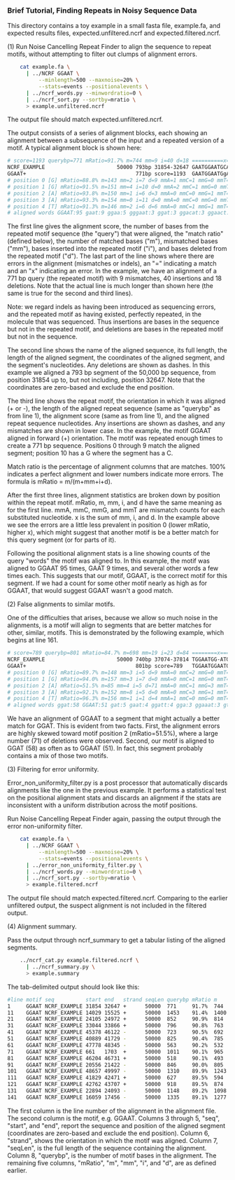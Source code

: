 ### Brief Tutorial, Finding Repeats in Noisy Sequence Data

This directory contains a toy example in a small fasta file, example.fa, and
expected results files, expected.unfiltered.ncrf and expected.filtered.ncrf.

(1) Run Noise Cancelling Repeat Finder to align the sequence to repeat motifs,
without attempting to filter out clumps of alignment errors.

```bash 
    cat example.fa \
      | ../NCRF GGAAT \
          --minlength=500 --maxnoise=20% \
          --stats=events --positionalevents \
      | ../ncrf_words.py --minwordratio=0 \
      | ../ncrf_sort.py --sortby=mratio \
      > example.unfiltered.ncrf
```

The output file should match expected.unfiltered.ncrf.

The output consists of a series of alignment blocks, each showing an alignment
between a subsequence of the input and a repeated version of a motif. A typical
alignment block is shown here:

```bash 
# score=1193 querybp=771 mRatio=91.7% m=744 mm=9 i=40 d=18 ==========x=======...
NCRF_EXAMPLE                       50000 793bp 31854-32647 GAATGGAATGCAATGGAA...
GGAAT+                                   771bp score=1193  GAATGGAATGgAATGGAA...
# position 0 [G] mRatio=88.8% m=143 mm=2 i=7 d=9 mmA=1 mmC=1 mmG=0 mmT=0 x=18
# position 1 [G] mRatio=91.5% m=151 mm=4 i=10 d=0 mmA=2 mmC=1 mmG=0 mmT=1 x=14
# position 2 [A] mRatio=93.8% m=150 mm=1 i=6 d=3 mmA=0 mmC=0 mmG=1 mmT=0 x=10
# position 3 [A] mRatio=93.3% m=154 mm=0 i=11 d=0 mmA=0 mmC=0 mmG=0 mmT=0 x=11
# position 4 [T] mRatio=91.3% m=146 mm=2 i=6 d=6 mmA=0 mmC=1 mmG=1 mmT=0 x=14
# aligned words GGAAT:95 gaat:9 ggaa:5 gggaat:3 ggat:3 ggacat:3 ggaact:3 ...
```

The first line gives the alignment score, the number of bases from the repeated
motif sequence (the "query") that were aligned, the "match ratio" (defined
below), the number of matched bases ("m"), mismatched bases ("mm"), bases
inserted into the repeated motif ("i"), and bases deleted from the repeated
motif ("d"). The last part of the line shows where there are errors in the
alignment (mismatches or indels), an "=" indicating a match and an "x"
indicating an error. In the example, we have an alignment of a 771 bp query
(the repeated motif) with 9 mismatches, 40 insertions and 18 deletions. Note
that the actual line is much longer than shown here (the same is true for the
second and third lines).

Note: we regard indels as having been introduced as sequencing errors, and the
repeated motif as having existed, perfectly repeated, in the molecule that was
sequenced.  Thus insertions are bases in the sequence but not in the repeated
motif, and deletions are bases in the repeated motif but not in the sequence.

The second line shows the name of the aligned sequence, its full length, the
length of the aligned segment, the coordinates of the aligned segment, and the
segment's nucleotides. Any deletions are shown as dashes. In this example we
aligned a 793 bp segment of the 50,000 bp sequence, from position 31854 up to,
but not including, position 32647. Note that the coordinates are zero-based and
exclude the end position.

The third line shows the repeat motif, the orientation in which it was aligned
(+ or -), the length of the aligned repeat sequence (same as "querybp" as from
line 1), the alignment score (same as from line 1), and the aligned repeat
sequence nucleotides. Any insertions are shown as dashes, and any mismatches
are shown in lower case. In the example, the motif GGAAT aligned in forward (+)
orientation. The motif was repeated enough times to create a 771 bp sequence.
Positions 0 through 9 match the aligned segment; position 10 has a G where the
segment has a C.

Match ratio is the percentage of alignment columns that are matches. 100%
indicates a perfect alignment and lower numbers indicate more errors. The
formula is mRatio = m/(m+mm+i+d).

After the first three lines, alignment statistics are broken down by position
within the repeat motif. mRatio, m, mm, i, and d have the same meaning as for
the first line. mmA, mmC, mmG, and mmT are mismatch counts for each substituted
nucleotide. x is the sum of mm, i, and d. In the example above we see the
errors are a little less prevalent in position 0 (lower mRatio, higher x),
which might suggest that another motif is be a better match for this query
segment (or for parts of it).

Following the positional alignment stats is a line showing counts of the query
"words" the motif was aligned to. In this example, the motif was aligned to
GGAAT 95 times, GAAT 9 times, and several other words a few times each. This
suggests that our motif, GGAAT, is the correct motif for this segment. If we
had a count for some other motif nearly as high as for GGAAT, that would
suggest GGAAT wasn't a good match.

(2) False alignments to similar motifs.

One of the difficulties that arises, because we allow so much noise in the
alignments, is a motif will align to segments that are better matches for
other, similar, motifs. This is demonstrated by the following example, which
begins at line 161.

```bash 
# score=789 querybp=801 mRatio=84.7% m=698 mm=19 i=23 d=84 ========x====x==x=...
NCRF_EXAMPLE                       50000 740bp 37074-37814 TGGAATGG-ATGGAAAAG...
GGAAT+                                   801bp score=789   TGGAATGGAATGG-AAtG...
# position 0 [G] mRatio=89.7% m=148 mm=3 i=5 d=9 mmA=0 mmC=2 mmG=0 mmT=1 x=17
# position 1 [G] mRatio=94.0% m=157 mm=3 i=7 d=0 mmA=0 mmC=1 mmG=0 mmT=2 x=10
# position 2 [A] mRatio=51.5% m=85 mm=4 i=5 d=71 mmA=0 mmC=1 mmG=3 mmT=0 x=80
# position 3 [A] mRatio=92.1% m=152 mm=8 i=5 d=0 mmA=0 mmC=3 mmG=1 mmT=4 x=13
# position 4 [T] mRatio=96.3% m=156 mm=1 i=1 d=4 mmA=1 mmC=0 mmG=0 mmT=0 x=6
# aligned words ggat:58 GGAAT:51 gat:5 gaat:4 ggatt:4 gga:3 ggaaat:3 gtgat:3 ...
```

We have an alignment of GGAAT to a segment that might actually a better match
for GGAT. This is evident from two facts. First, the alignment errors are
highly skewed toward motif position 2 (mRatio=51.5%), where a large number (71)
of deletions were observed. Second, our motif is aligned to GGAT (58) as often
as to GGAAT (51). In fact, this segment probably contains a mix of those two
motifs.

(3) Filtering for error uniformity.

Error_non_uniformity_filter.py is a post processor that automatically discards
alignments like the one in the previous example. It performs a statistical
test on the positional alignment stats and discards an alignment if the stats
are inconsistent with a uniform distribution across the motif positions.

Run Noise Cancelling Repeat Finder again, passing the output through the error
non-uniformity filter.

```bash 
    cat example.fa \
      | ../NCRF GGAAT \
          --minlength=500 --maxnoise=20% \
          --stats=events --positionalevents \
      | ../error_non_uniformity_filter.py \
      | ../ncrf_words.py --minwordratio=0 \
      | ../ncrf_sort.py --sortby=mratio \
      > example.filtered.ncrf
```

The output file should match expected.filtered.ncrf. Comparing to the earlier
unfiltered output, the suspect alignment is not included in the filtered output.

(4) Alignment summary.

Pass the output through ncrf_summary to get a tabular listing of the aligned
segments.

```bash 
    ../ncrf_cat.py example.filtered.ncrf \
      | ../ncrf_summary.py \
      > example.summary
```

The tab-delimited output should look like this:

```bash 
#line motif seq          start end   strand seqLen querybp mRatio m    mm i  d
1     GGAAT NCRF_EXAMPLE 31854 32647 +      50000  771     91.7%  744  9  40 18
11    GGAAT NCRF_EXAMPLE 14029 15525 +      50000  1453    91.4%  1400 17 79 36
21    GGAAT NCRF_EXAMPLE 24105 24972 +      50000  852     90.9%  814  10 43 28
31    GGAAT NCRF_EXAMPLE 33044 33866 +      50000  796     90.8%  763  15 44 18
41    GGAAT NCRF_EXAMPLE 45378 46122 -      50000  723     90.5%  692  10 42 21
51    GGAAT NCRF_EXAMPLE 40889 41729 -      50000  825     90.4%  785  12 43 28
61    GGAAT NCRF_EXAMPLE 47778 48345 -      50000  563     90.2%  532  8  27 23
71    GGAAT NCRF_EXAMPLE 661   1703  +      50000  1011    90.1%  965  17 60 29
81    GGAAT NCRF_EXAMPLE 46204 46731 +      50000  518     90.1%  493  5  29 20
91    GGAAT NCRF_EXAMPLE 20556 21422 -      50000  846     90.0%  805  13 48 28
101   GGAAT NCRF_EXAMPLE 48657 49997 -      50000  1310    89.9%  1243 24 73 43
111   GGAAT NCRF_EXAMPLE 41829 42471 +      50000  627     89.5%  594  11 37 22
121   GGAAT NCRF_EXAMPLE 42762 43707 +      50000  918     89.5%  874  12 59 32
131   GGAAT NCRF_EXAMPLE 22894 24093 -      50000  1148    89.2%  1098 18 83 32
141   GGAAT NCRF_EXAMPLE 16059 17456 -      50000  1335    89.1%  1277 21 99 37
```

The first column is the line number of the alignment in the alignment file. The
second column is the motif, e.g. GGAAT. Columns 3 through 5, "seq", "start",
and "end", report the sequence and position of the aligned segment (coordinates
are zero-based and exclude the end position).  Column 6, "strand", shows the
orientation in which the motif was aligned.  Column 7, "seqLen", is the full
length of the sequence containing the alignment. Column 8, "querybp", is the
number of motif bases in the alignment.  The remaining five columns, "mRatio",
"m", "mm", "i", and "d", are as defined earlier.
